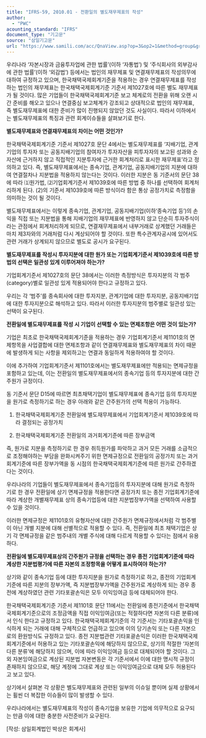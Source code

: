 ```yaml
---
title: "IFRS-59, 2010.01 - 전환일의 별도재무제표의 작성"
author:
  - "PWC"
acounting_standard: "IFRS"
document_type: "기고문"
source: "삼일기고문"
url: "https://www.samili.com/acc/QnaView.asp?op=3&op2=1&method=group&group=2086-15;1&orgcode=0&searchword=&page=31&code=IFRS%2D59%3A201001"
---
```

우리나라 ‘자본시장과 금융투자업에 관한 법률’(이하 ‘자통법’) 및 ‘주식회사의 외부감사에 관한 법률’(이하 ‘외감법’) 등에서는 법인의 재무제표 및 연결재무제표의 작성의무에 대하여 규정하고 있으며, 한국채택국제회계기준을 적용하는 경우 연결재무제표를 작성하는 법인의 재무제표는 한국채택국제회계기준 기준서 제1027호에 따른 별도 재무제표가 될 것이다. 많은 기업들이 한국채택국제회계기준 보고 체계로의 전환을 위해 오랜 시간 준비를 해오고 있으나 연결중심 보고체계가 강조되고 상대적으로 법인의 재무제표, 즉 별도재무제표에 대한 준비가 많이 진행되지 않았던 것도 사실이다. 따라서 이하에서는 별도재무제표의 특징과 관련 회계이슈들을 살펴보기로 한다.

  

**별도재무제표와 연결재무제표의 차이는 어떤 것인가?**

한국채택국제회계기준 기준서 제1027호 문단 4에서는 별도재무제표를 ‘지배기업, 관계기업의 투자자 또는 공동지배기업의 참여자가 투자자산을 피투자자의 보고된 성과와 순자산에 근거하지 않고 직접적인 지분투자에 근거한 회계처리로 표시한 재무제표’라고 정의하고 있다. 즉, 별도재무제표에서는 종속기업, 관계기업, 공동지배기업의 지분에 대하여 연결절차나 지분법을 적용하지 않는다는 것이다. 이러한 지분은 동 기준서의 문단 38에 따라 ⑴원가법, ⑵기업회계기준서 제1039호에 따른 방법 중 하나를 선택하여 회계처리하게 된다. (2)의 기준서 제1039호에 따른 방식이라 함은 통상 공정가치로 측정함을 의미하는 것이 될 것이다.

  

별도재무제표에서는 이렇게 종속기업, 관계기업, 공동지배기업(이하‘종속기업 등’)의 손익을 직접 또는 지분법을 통해 지배기업의 재무제표에 반영하지 않고 단순히 투자주식이라는 관점에서 회계처리하게 되므로, 연결재무제표에서 내부거래로 상계했던 거래들은 마치 제3자와의 거래처럼 다시 계상되어야 할 것이다. 또한 특수관계자공시에 있어서도 관련 거래가 상계되지 않으므로 별도로 공시가 요구된다.

  

**별도재무제표를 작성시 투자지분에 대한 원가 또는 기업회계기준서 제1039호에 따른 방법의 선택은 일관성 있게 이루어져야 하는가?**

기업회계기준서 제1027호의 문단 38에서는 이러한 측정방식은 투자지분의 각 범주(category)별로 일관성 있게 적용되어야 한다고 규정하고 있다.

  

우리는 각 ‘범주’를 종속회사에 대한 투자지분, 관계기업에 대한 투자지분, 공동지배기업에 대한 투자지분으로 해석하고 있다. 따라서 이러한 투자지분의 범주별로 일관성 있는 선택이 요구된다.

  

**전환일에 별도재무제표를 작성 시 기업이 선택할 수 있는 면제조항은 어떤 것이 있는가?**

기업은 최초로 한국채택국제회계기준을 적용하는 경우 기업회계기준서 제1101호의 면제항목을 사업결합에 대한 면제조항과 같이 연결재무제표와 별도재무제표의 차이 때문에 발생하게 되는 사항을 제외하고는 연결과 동일하게 적용하여야 할 것이다.

  

이에 추가하여 기업회계기준서 제1101호에서는 별도재무제표에만 적용되는 면제규정을 포함하고 있는데, 이는 전환일의 별도재무제표에서의 종속기업 등의 투자지분에 대한 간주원가 규정이다.

  

동 기준서 문단 D15에 따르면 최초채택기업이 별도재무제표에 종속기업 등의 투자지분을 원가로 측정하기로 하는 경우 아래와 같은 간주원가의 선택 적용이 가능하다.

1) 한국채택국제회계기준 전환일에 별도재무제표에서 기업회계기준서 제1039호에 따라 결정되는 공정가치

2) 한국채택국제회계기준 전환일의 과거회계기준에 따른 장부금액

  

즉, 원가로 지분을 측정하기로 한 경우 취득원가를 파악하고 과거 모든 거래를 소급적으로 조정해야하는 부담을 완화시켜주기 위한 면제규정으로 전환일의 공정가치 또는 과거회계기준에 따른 장부가액을 동 시점의 한국채택국제회계기준에 따른 원가로 간주하겠다는 것이다.

  

우리나라의 기업들이 별도재무제표에서 종속기업등의 투자지분에 대해 원가로 측정하기로 한 경우 전환일에 상기 면제규정을 적용한다면 공정가치 또는 종전 기업회계기준에 따라 계상한 개별재무제표 상의 종속기업등에 대한 지분법장부가액을 선택하여 사용할 수 있을 것이다.

  

이러한 면제규정은 제1101호의 유형자산에 대한 간주원가 면제규정에서처럼 각 범주별이 아닌 개별 지분에 대해 선별적으로 적용할 수 있다. 즉, 전환일에 최초 채택기업은 상기 각 면제규정을 같은 범주내의 개별 주식에 대해 다르게 적용할 수 있다는 점에서 유용하다.

  

**전환일에 별도재무제표상의 간주원가 규정을 선택하는 경우 종전 기업회계기준에 따라 계상한 지분법평가에 따른 자본의 조정항목을 어떻게 표시하여야 하는가?**

상기와 같이 종속기업 등에 대한 투자지분을 원가로 측정하기로 하고, 종전의 기업회계기준에 따른 지분의 장부가액, 즉 지분법장부가액을 간주원가로 계상하게 되는 경우 종전에 계상하였던 관련 기타포괄손익은 모두 이익잉여금 등에 대체되어야 한다.

  

한국채택국제회계기준 기준서 제1101호 문단 11에서는 전환일에 종전기준에서 한국채택국제회계기준으로의 조정금액을 직접 이익잉여금(또는 적절하다면 자본의 다른 분류)에서 인식 한다고 규정하고 있다. 한국채택국제회계기준의 각 기준서는 기타포괄손익을 인식하게 되는 거래에 대해 구체적으로 언급하고 있으며 이의 당기손익 또는 다른 자본으로의 환원방식도 규정하고 있다. 종전 지분법관련 기타포괄손익은 이러한 한국채택국제회계기준에서 허용하고 있는 기타포괄손익에 해당하지 않으므로, 상기의 적절한 ‘자본의 다른 분류’에 해당하지 않으며, 이에 따라 이익잉여금 등으로 대체되어야 할 것이다. 그 외 자본잉여금으로 계상된 지분법 자본변동은 각 기준서에서 이에 대한 명시적 규정이 존재하지 않으므로, 해당 계정에 그대로 계상 또는 이익잉여금으로 대체 모두 허용된다고 보고 있다.

  

상기에서 살펴본 각 상황은 별도재무제표와 관련된 일부의 이슈일 뿐이며 실제 상황에서는 휠씬 더 복잡한 이슈들이 많이 발생할 수 있다.

  

우리나라에서는 별도재무제표의 작성이 종속기업을 보유한 기업에 의무적으로 요구되는 만큼 이에 대한 충분한 사전준비가 요구된다.

  

\[작성: 삼일회계법인 박상은 회계사\]